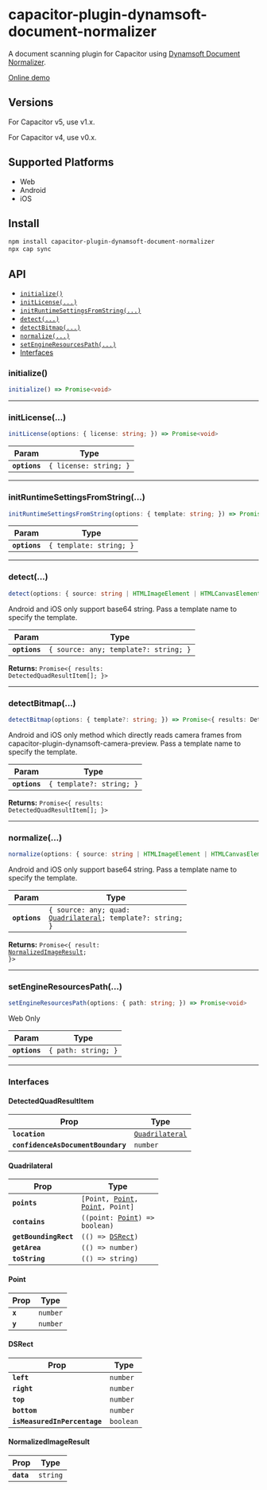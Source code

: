 # capacitor-plugin-dynamsoft-document-normalizer

A document scanning plugin for Capacitor using [Dynamsoft Document Normalizer](https://www.dynamsoft.com/document-normalizer/docs/).

[Online demo](https://chic-syrniki-fac13f.netlify.app/)

## Versions

For Capacitor v5, use v1.x.

For Capacitor v4, use v0.x.

## Supported Platforms

* Web
* Android
* iOS

## Install

```bash
npm install capacitor-plugin-dynamsoft-document-normalizer
npx cap sync
```

## API

<docgen-index>

* [`initialize()`](#initialize)
* [`initLicense(...)`](#initlicense)
* [`initRuntimeSettingsFromString(...)`](#initruntimesettingsfromstring)
* [`detect(...)`](#detect)
* [`detectBitmap(...)`](#detectbitmap)
* [`normalize(...)`](#normalize)
* [`setEngineResourcesPath(...)`](#setengineresourcespath)
* [Interfaces](#interfaces)

</docgen-index>

<docgen-api>
<!--Update the source file JSDoc comments and rerun docgen to update the docs below-->

### initialize()

```typescript
initialize() => Promise<void>
```

--------------------


### initLicense(...)

```typescript
initLicense(options: { license: string; }) => Promise<void>
```

| Param         | Type                              |
| ------------- | --------------------------------- |
| **`options`** | <code>{ license: string; }</code> |

--------------------


### initRuntimeSettingsFromString(...)

```typescript
initRuntimeSettingsFromString(options: { template: string; }) => Promise<void>
```

| Param         | Type                               |
| ------------- | ---------------------------------- |
| **`options`** | <code>{ template: string; }</code> |

--------------------


### detect(...)

```typescript
detect(options: { source: string | HTMLImageElement | HTMLCanvasElement; template?: string; }) => Promise<{ results: DetectedQuadResultItem[]; }>
```

Android and iOS only support base64 string. Pass a template name to specify the template.

| Param         | Type                                             |
| ------------- | ------------------------------------------------ |
| **`options`** | <code>{ source: any; template?: string; }</code> |

**Returns:** <code>Promise&lt;{ results: DetectedQuadResultItem[]; }&gt;</code>

--------------------


### detectBitmap(...)

```typescript
detectBitmap(options: { template?: string; }) => Promise<{ results: DetectedQuadResultItem[]; }>
```

Android and iOS only method which directly reads camera frames from capacitor-plugin-dynamsoft-camera-preview.  Pass a template name to specify the template.

| Param         | Type                                |
| ------------- | ----------------------------------- |
| **`options`** | <code>{ template?: string; }</code> |

**Returns:** <code>Promise&lt;{ results: DetectedQuadResultItem[]; }&gt;</code>

--------------------


### normalize(...)

```typescript
normalize(options: { source: string | HTMLImageElement | HTMLCanvasElement; quad: Quadrilateral; template?: string; }) => Promise<{ result: NormalizedImageResult; }>
```

Android and iOS only support base64 string. Pass a template name to specify the template.

| Param         | Type                                                                                               |
| ------------- | -------------------------------------------------------------------------------------------------- |
| **`options`** | <code>{ source: any; quad: <a href="#quadrilateral">Quadrilateral</a>; template?: string; }</code> |

**Returns:** <code>Promise&lt;{ result: <a href="#normalizedimageresult">NormalizedImageResult</a>; }&gt;</code>

--------------------


### setEngineResourcesPath(...)

```typescript
setEngineResourcesPath(options: { path: string; }) => Promise<void>
```

Web Only

| Param         | Type                           |
| ------------- | ------------------------------ |
| **`options`** | <code>{ path: string; }</code> |

--------------------


### Interfaces


#### DetectedQuadResultItem

| Prop                               | Type                                                    |
| ---------------------------------- | ------------------------------------------------------- |
| **`location`**                     | <code><a href="#quadrilateral">Quadrilateral</a></code> |
| **`confidenceAsDocumentBoundary`** | <code>number</code>                                     |


#### Quadrilateral

| Prop                  | Type                                                                                |
| --------------------- | ----------------------------------------------------------------------------------- |
| **`points`**          | <code>[Point, <a href="#point">Point</a>, <a href="#point">Point</a>, Point]</code> |
| **`contains`**        | <code>((point: <a href="#point">Point</a>) =&gt; boolean)</code>                    |
| **`getBoundingRect`** | <code>(() =&gt; <a href="#dsrect">DSRect</a>)</code>                                |
| **`getArea`**         | <code>(() =&gt; number)</code>                                                      |
| **`toString`**        | <code>(() =&gt; string)</code>                                                      |


#### Point

| Prop    | Type                |
| ------- | ------------------- |
| **`x`** | <code>number</code> |
| **`y`** | <code>number</code> |


#### DSRect

| Prop                         | Type                 |
| ---------------------------- | -------------------- |
| **`left`**                   | <code>number</code>  |
| **`right`**                  | <code>number</code>  |
| **`top`**                    | <code>number</code>  |
| **`bottom`**                 | <code>number</code>  |
| **`isMeasuredInPercentage`** | <code>boolean</code> |


#### NormalizedImageResult

| Prop       | Type                |
| ---------- | ------------------- |
| **`data`** | <code>string</code> |

</docgen-api>
